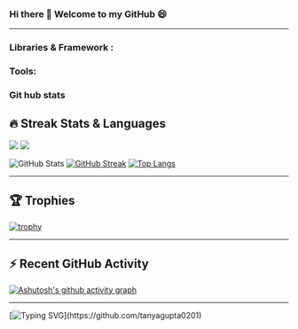 ### Hi there 👋 Welcome to my GitHub 😄

<!--
**DarkDipper/DarkDipper** is a ✨ _special_ ✨ repository because its `README.md` (this file) appears on your GitHub profile.

Here are some ideas to get you started:

- 🔭 I’m currently working on ...
- 🌱 I’m currently learning ...
- 👯 I’m looking to collaborate on ...
- 🤔 I’m looking for help with ...
- 💬 Ask me about ...
- 📫 How to reach me: ...
- 😄 Pronouns: ...
- ⚡ Fun fact: ...

-->
---
### Libraries & Framework :
### Tools:
### Git hub stats
## 🔥 Streak Stats & Languages
<p float="left"> 
	<img src="https://github-readme-stats.vercel.app/api?username=DarkDipper&theme=algolia"/>
	<img src="https://github-readme-streak-stats.herokuapp.com/?user=DarkDipper&theme=algolia&date_format=d%20F[%20Y]"/>
</p>

![GitHub Stats](https://github-readme-stats.vercel.app/api?username=DarkDipper&theme=algolia) 
[![GitHub Streak](https://github-readme-streak-stats.herokuapp.com/?user=DarkDipper&theme=algolia&date_format=d%20F[%20Y])](https://git.io/streak-stats)
[![Top Langs](https://github-readme-stats.vercel.app/api/top-langs/?username=DarkDipper&theme=algolia&layout=compact)](https://github.com/anuraghazra/github-readme-stats)

---
## 🏆 Trophies
[![trophy](https://github-profile-trophy.vercel.app/?username=DarkDipper&row=1&theme=algolia)](https://github.com/ryo-ma/github-profile-trophy)

---
## ⚡ Recent GitHub Activity
[![Ashutosh's github activity graph](https://activity-graph.herokuapp.com/graph?username=DarkDipper&theme=react-dark)](https://github.com/ashutosh00710/github-readme-activity-graph)

---
[![Typing SVG](https://readme-typing-svg.herokuapp.com/?lines=Thanks+For+Visiting!!!&center=true&color="A7D129")](https://github.com/tanyagupta0201)
